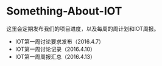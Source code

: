 # Something-About-IOT

  这里会定期发布我们的项目进度，以及每周的周计划和IOT周报。
  - IOT第一周讨论要求发布（2016.4.7）
  - IOT第一周讨论记录（2016.4.10）
  - IOT第一周周报汇总（2016.4.13）
  
